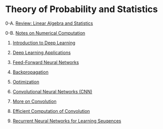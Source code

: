 Theory of Probability and Statistics
==============


 0-A. <a href="https://github.com/mirjalil/DataScience/blob/master/notebooks/deeplearning/00_algebra-stats-review.ipynb">Review: Linear Algebra and Statistics</a>  

 0-B. <a href="https://github.com/mirjalil/DataScience/blob/master/notebooks/deeplearning/00_numerical-computations">Notes on Numerical Computation</a>

 1. <a href="https://github.com/mirjalil/DataScience/blob/master/notebooks/deeplearning/01_deeplearning">Introduction to Deep Learning</a>

 2. <a href="https://github.com/mirjalil/DataScience/blob/master/notebooks/deeplearning/02_deeplearning-applications.ipynb">Deep Learning Applications</a>

 3. <a href="https://github.com/mirjalil/DataScience/blob/master/notebooks/deeplearning/03_feedforward-networks.ipynb">Feed-Forward Neural Networks</a>

 4. <a href="https://github.com/mirjalil/DataScience/blob/master/notebooks/deeplearning/04_backpropagation.ipynb">Backpropagation</a>

 5. <a href="https://github.com/mirjalil/DataScience/blob/master/notebooks/deeplearning/05_optimization.ipynb">Optimization</a>

 6. <a href="https://github.com/mirjalil/DataScience/blob/master/notebooks/deeplearning/06_convolutional-network.ipynb">Convolutional Neural Networks (CNN)</a>

 7. <a href="https://github.com/mirjalil/DataScience/blob/master/notebooks/deeplearning/07_convolution.ipynb">More on Convolution</a>

 8. <a href="https://github.com/mirjalil/DataScience/blob/master/notebooks/deeplearning/08_efficient_convolution.ipynb">Efficient Computation of Convolution</a>

 9. <a href="https://github.com/mirjalil/DataScience/blob/master/notebooks/deeplearning/09_sequences.ipynb">Recurrent Neural Networks for Learning Seuqences</a>


